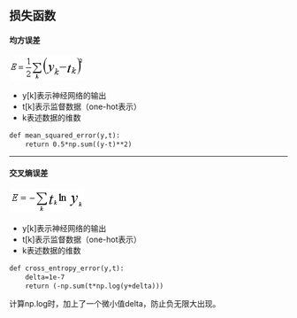 ## 损失函数

#### 均方误差

![img](../imgs/521eee0d-e84c-4945-920c-871b1df26872.png)
- y[k]表示神经网络的输出
- t[k]表示监督数据（one-hot表示）
- k表述数据的维数
```
def mean_squared_error(y,t):
    return 0.5*np.sum((y-t)**2)
```
---
#### 交叉熵误差

![img](../imgs/2c10ae45-ea37-47c1-aeee-377337781213.png)
- y[k]表示神经网络的输出
- t[k]表示监督数据（one-hot表示）
- k表述数据的维数
```
def cross_entropy_error(y,t):
    delta=1e-7
    return (-np.sum(t*np.log(y+delta)))
```
计算np.log时，加上了一个微小值delta，防止负无限大出现。
